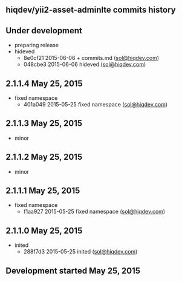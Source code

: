 hiqdev/yii2-asset-adminlte commits history
------------------------------------------

## Under development

- preparing release
- hideved
    - 8e0cf21 2015-06-06 + commits.md (sol@hiqdev.com)
    - 048cbe3 2015-06-06 hideved (sol@hiqdev.com)

## 2.1.1.4 May 25, 2015

- fixed namespace
    - 401a049 2015-05-25 fixed namespace (sol@hiqdev.com)

## 2.1.1.3 May 25, 2015

- minor

## 2.1.1.2 May 25, 2015

- minor

## 2.1.1.1 May 25, 2015

- fixed namespace
    - f1aa927 2015-05-25 fixed namespace (sol@hiqdev.com)

## 2.1.1.0 May 25, 2015

- inited
    - 288f7d3 2015-05-25 inited (sol@hiqdev.com)

## Development started May 25, 2015

